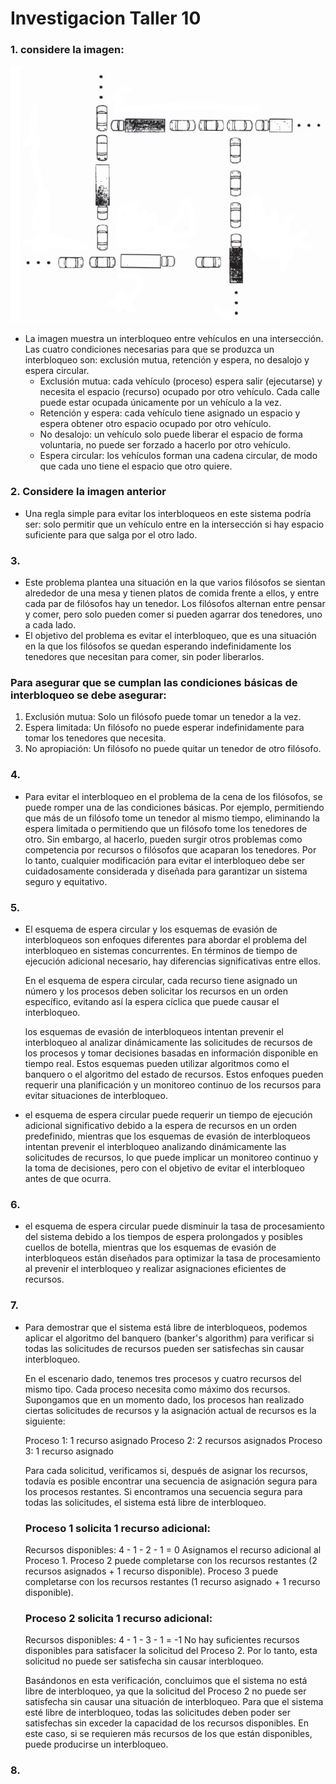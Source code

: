 # Investigacion Taller 10


### 1. considere la imagen:

 ![Diagrama de Grantt FCFS](https://github.com/DiegoEsteban07/Sistemas-Operacionales-H1/blob/main/Taller%2010/vehiculos.jpg?raw=true)
 
 * La imagen muestra un interbloqueo entre vehículos en una intersección.
Las cuatro condiciones necesarias para que se produzca un interbloqueo son: exclusión mutua, retención y espera, no desalojo y espera circular.
   * Exclusión mutua: cada vehículo (proceso) espera salir (ejecutarse) y necesita el espacio (recurso) ocupado por otro vehículo. Cada calle puede estar ocupada únicamente por un vehículo a la vez. 
   *  Retención y espera: cada vehículo tiene asignado un espacio y espera obtener otro espacio ocupado por otro vehículo.
   * No desalojo: un vehículo solo puede liberar el espacio de forma voluntaria, no puede ser forzado a hacerlo por otro vehículo.
   * Espera circular: los vehículos forman una cadena circular, de modo que cada uno tiene el espacio que otro quiere.

### 2. Considere la imagen anterior

   * Una regla simple para evitar los interbloqueos en este sistema podría ser: solo permitir que un vehículo entre en la intersección si hay espacio suficiente para que salga por el otro lado.

### 3.

 * Este problema plantea una situación en la que varios filósofos se sientan alrededor de una mesa y tienen platos de comida frente a ellos, y entre cada par de filósofos hay un tenedor. Los filósofos alternan entre pensar y comer, pero solo pueden comer si pueden agarrar dos tenedores, uno a cada lado.
 * El objetivo del problema es evitar el interbloqueo, que es una situación en la que los filósofos se quedan esperando indefinidamente los tenedores que necesitan para comer, sin poder liberarlos. 

### Para asegurar que se cumplan las condiciones básicas de interbloqueo se debe asegurar:

1. Exclusión mutua: Solo un filósofo puede tomar un tenedor a la vez.
2. Espera limitada: Un filósofo no puede esperar indefinidamente para tomar los tenedores que necesita. 
3. No apropiación: Un filósofo no puede quitar un tenedor de otro filósofo.

### 4.

 * Para evitar el interbloqueo en el problema de la cena de los filósofos, se puede romper una de las condiciones básicas. Por ejemplo, permitiendo que más de un filósofo tome un tenedor al mismo tiempo, eliminando la espera limitada o permitiendo que un filósofo tome los tenedores de otro. Sin embargo, al hacerlo, pueden surgir otros problemas como competencia por recursos o filósofos que acaparan los tenedores. Por lo tanto, cualquier modificación para evitar el interbloqueo debe ser cuidadosamente considerada y diseñada para garantizar un sistema seguro y equitativo.

### 5.

 * El esquema de espera circular y los esquemas de evasión de interbloqueos son enfoques diferentes para abordar el problema del interbloqueo en sistemas concurrentes. En términos de tiempo de ejecución adicional necesario, hay diferencias significativas entre ellos.
 
    En el esquema de espera circular, cada recurso tiene asignado un número y los procesos deben solicitar los recursos en un orden específico, evitando así la espera cíclica que puede causar el interbloqueo.
    
    los esquemas de evasión de interbloqueos intentan prevenir el interbloqueo al analizar dinámicamente las solicitudes de recursos de los procesos y tomar decisiones basadas en información disponible en tiempo real. Estos esquemas pueden utilizar algoritmos como el banquero o el algoritmo del estado de recursos. Estos enfoques pueden requerir una planificación y un monitoreo continuo de los recursos para evitar situaciones de interbloqueo.
    
  * el esquema de espera circular puede requerir un tiempo de ejecución adicional significativo debido a la espera de recursos en un orden predefinido, mientras que los esquemas de evasión de interbloqueos intentan prevenir el interbloqueo analizando dinámicamente las solicitudes de recursos, lo que puede implicar un monitoreo continuo y la toma de decisiones, pero con el objetivo de evitar el interbloqueo antes de que ocurra.

### 6.

 *  el esquema de espera circular puede disminuir la tasa de procesamiento del sistema debido a los tiempos de espera prolongados y posibles cuellos de botella, mientras que los esquemas de evasión de interbloqueos están diseñados para optimizar la tasa de procesamiento al prevenir el interbloqueo y realizar asignaciones eficientes de recursos.

### 7.

 * Para demostrar que el sistema está libre de interbloqueos, podemos aplicar el algoritmo del banquero (banker's algorithm) para verificar si todas las solicitudes de recursos pueden ser satisfechas sin causar interbloqueo.

    En el escenario dado, tenemos tres procesos y cuatro recursos del mismo tipo. Cada proceso necesita como máximo dos recursos. Supongamos que en un momento dado, los procesos han realizado ciertas solicitudes de recursos y la asignación actual de recursos es la siguiente:

    Proceso 1: 1 recurso asignado
    Proceso 2: 2 recursos asignados
    Proceso 3: 1 recurso asignado

    Para cada solicitud, verificamos si, después de asignar los recursos, todavía es posible encontrar una secuencia de asignación segura para los procesos restantes. Si encontramos una secuencia segura para todas las solicitudes, el sistema está libre de interbloqueo.

    ### Proceso 1 solicita 1 recurso adicional:
    
    Recursos disponibles: 4 - 1 - 2 - 1 = 0
    Asignamos el recurso adicional al Proceso 1.
    Proceso 2 puede completarse con los recursos restantes (2 recursos asignados + 1 recurso disponible).
    Proceso 3 puede completarse con los recursos restantes (1 recurso asignado + 1 recurso disponible).

    ### Proceso 2 solicita 1 recurso adicional:
    
    Recursos disponibles: 4 - 1 - 3 - 1 = -1
    No hay suficientes recursos disponibles para satisfacer la solicitud del Proceso 2. Por lo tanto, esta solicitud no puede ser     satisfecha sin causar interbloqueo.

    Basándonos en esta verificación, concluimos que el sistema no está libre de interbloqueo, ya que la solicitud del Proceso 2 no puede ser satisfecha sin causar una situación de interbloqueo. Para que el sistema esté libre de interbloqueo, todas las solicitudes deben poder ser satisfechas sin exceder la capacidad de los recursos disponibles. En este caso, si se requieren más recursos de los que están disponibles, puede producirse un interbloqueo.

### 8.




